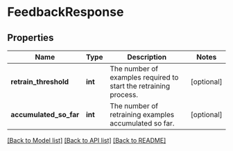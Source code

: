 # FeedbackResponse

## Properties
Name | Type | Description | Notes
------------ | ------------- | ------------- | -------------
**retrain_threshold** | **int** | The number of examples required to start the retraining process. | [optional] 
**accumulated_so_far** | **int** | The number of retraining examples accumulated so far. | [optional] 

[[Back to Model list]](../README.md#documentation-for-models) [[Back to API list]](../README.md#documentation-for-api-endpoints) [[Back to README]](../README.md)


